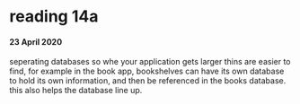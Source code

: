 # reading 14a
#### 23 April 2020

seperating databases so whe your application gets larger thins are easier to find,
 for example in the book app, bookshelves can have its own database to hold its own 
 information, and then be referenced in the books database. this also helps the database line up.